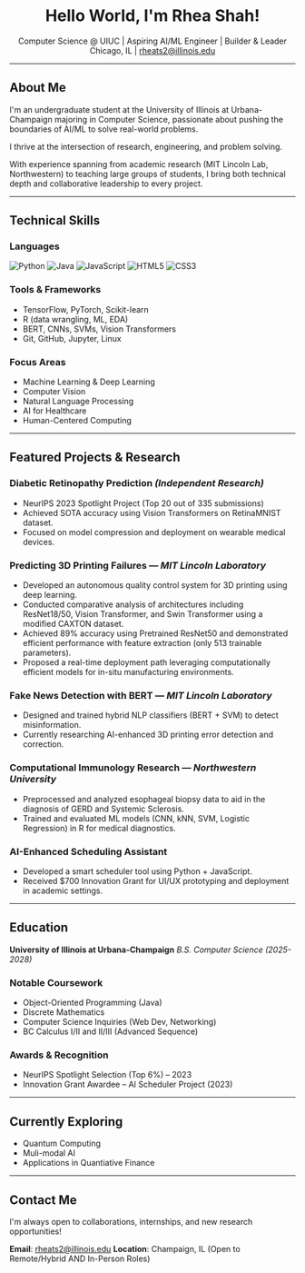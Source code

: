 <!-- README.md for Rhea Shah -->

<h1 align="center">Hello World, I'm Rhea Shah!</h1>

<p align="center">
  Computer Science @ UIUC | Aspiring AI/ML Engineer | Builder & Leader<br>
  Chicago, IL | <a href="mailto:rheats2@illinois.edu">rheats2@illinois.edu</a>
</p>

---

## About Me

I'm an undergraduate student at the University of Illinois at Urbana-Champaign majoring in Computer Science, passionate about pushing the boundaries of AI/ML to solve real-world problems. 

I thrive at the intersection of research, engineering, and problem solving. 

With experience spanning from academic research (MIT Lincoln Lab, Northwestern) to teaching large groups of students, I bring both technical depth and collaborative leadership to every project.

---

## Technical Skills

### Languages

![Python](https://img.shields.io/badge/Python-3776AB?style=flat\&logo=python\&logoColor=white)
![Java](https://img.shields.io/badge/Java-007396?style=flat\&logo=java\&logoColor=white)
![JavaScript](https://img.shields.io/badge/JavaScript-F7DF1E?style=flat\&logo=javascript\&logoColor=black)
![HTML5](https://img.shields.io/badge/HTML5-E34F26?style=flat\&logo=html5\&logoColor=white)
![CSS3](https://img.shields.io/badge/CSS3-1572B6?style=flat\&logo=css3\&logoColor=white)

### Tools & Frameworks

* TensorFlow, PyTorch, Scikit-learn
* R (data wrangling, ML, EDA)
* BERT, CNNs, SVMs, Vision Transformers
* Git, GitHub, Jupyter, Linux

### Focus Areas

* Machine Learning & Deep Learning
* Computer Vision
* Natural Language Processing
* AI for Healthcare
* Human-Centered Computing

---

## Featured Projects & Research

### Diabetic Retinopathy Prediction *(Independent Research)*

* NeurIPS 2023 Spotlight Project (Top 20 out of 335 submissions)
* Achieved SOTA accuracy using Vision Transformers on RetinaMNIST dataset.
* Focused on model compression and deployment on wearable medical devices.

### Predicting 3D Printing Failures — *MIT Lincoln Laboratory*

* Developed an autonomous quality control system for 3D printing using deep learning.
* Conducted comparative analysis of architectures including ResNet18/50, Vision Transformer, and Swin Transformer using a modified CAXTON dataset.
* Achieved 89% accuracy using Pretrained ResNet50 and demonstrated efficient performance with feature extraction (only 513 trainable parameters).
* Proposed a real-time deployment path leveraging computationally efficient models for in-situ manufacturing environments.

### Fake News Detection with BERT — *MIT Lincoln Laboratory*

* Designed and trained hybrid NLP classifiers (BERT + SVM) to detect misinformation.
* Currently researching AI-enhanced 3D printing error detection and correction.

### Computational Immunology Research — *Northwestern University*

* Preprocessed and analyzed esophageal biopsy data to aid in the diagnosis of GERD and Systemic Sclerosis.
* Trained and evaluated ML models (CNN, kNN, SVM, Logistic Regression) in R for medical diagnostics.

### AI-Enhanced Scheduling Assistant

* Developed a smart scheduler tool using Python + JavaScript.
* Received \$700 Innovation Grant for UI/UX prototyping and deployment in academic settings.

---
## Education

**University of Illinois at Urbana-Champaign**
*B.S. Computer Science (2025-2028)*

### Notable Coursework

* Object-Oriented Programming (Java)
* Discrete Mathematics
* Computer Science Inquiries (Web Dev, Networking)
* BC Calculus I/II and II/III (Advanced Sequence)

### Awards & Recognition

* NeurIPS Spotlight Selection (Top 6%) – 2023
* Innovation Grant Awardee – AI Scheduler Project (2023)

---
## Currently Exploring 
* Quantum Computing
* Muli-modal AI
* Applications in Quantiative Finance
---
## Contact Me

I'm always open to collaborations, internships, and new research opportunities!

**Email**: [rheats2@illinois.edu](mailto:rheats2@illinois.edu)
**Location**: Champaign, IL (Open to Remote/Hybrid AND In-Person Roles)
